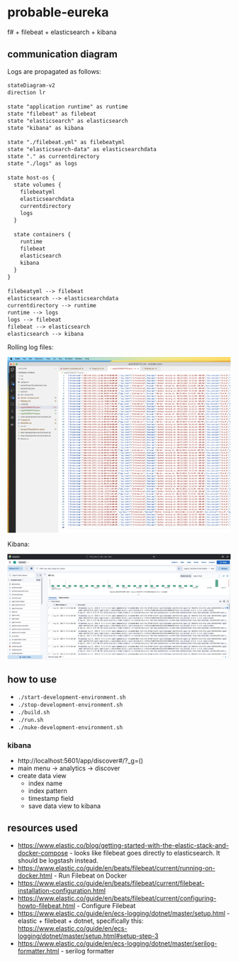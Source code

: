 # probable-eureka

f# + filebeat + elasticsearch + kibana

## communication diagram

Logs are propagated as follows:

```mermaid
stateDiagram-v2
direction lr

state "application runtime" as runtime
state "filebeat" as filebeat
state "elasticsearch" as elasticsearch
state "kibana" as kibana

state "./filebeat.yml" as filebeatyml
state "elasticsearch-data" as elasticsearchdata
state "." as currentdirectory
state "./logs" as logs

state host-os {
  state volumes {
    filebeatyml
    elasticsearchdata
    currentdirectory
    logs
  }

  state containers {
    runtime
    filebeat
    elasticsearch
    kibana
  }
}

filebeatyml --> filebeat
elasticsearch --> elasticsearchdata
currentdirectory --> runtime
runtime --> logs
logs --> filebeat
filebeat --> elasticsearch
elasticsearch --> kibana
```

Rolling log files:

![rolling log files](./img/rolling-file.png)

Kibana:

![kibana](./img/kibana.png)

## how to use

* `./start-development-environment.sh`
* `./stop-development-environment.sh`
* `./build.sh`
* `./run.sh`
* `./nuke-development-environment.sh`

### kibana

* http://localhost:5601/app/discover#/?_g=()
* main menu -> analytics -> discover
* create data view
  * index name
  * index pattern
  * timestamp field
  * save data view to kibana

## resources used

* https://www.elastic.co/blog/getting-started-with-the-elastic-stack-and-docker-compose - looks like filebeat goes directly to elasticsearch. It should be logstash instead.
* https://www.elastic.co/guide/en/beats/filebeat/current/running-on-docker.html - Run Filebeat on Docker
* https://www.elastic.co/guide/en/beats/filebeat/current/filebeat-installation-configuration.html
* https://www.elastic.co/guide/en/beats/filebeat/current/configuring-howto-filebeat.html - Configure Filebeat
* https://www.elastic.co/guide/en/ecs-logging/dotnet/master/setup.html - elastic + filebeat + dotnet, specifically this: https://www.elastic.co/guide/en/ecs-logging/dotnet/master/setup.html#setup-step-3
* https://www.elastic.co/guide/en/ecs-logging/dotnet/master/serilog-formatter.html - serilog formatter